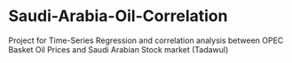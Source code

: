 # Saudi-Arabia-Oil-Correlation
Project for Time-Series Regression and correlation analysis between OPEC Basket Oil Prices and Saudi Arabian Stock market (Tadawul)
